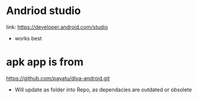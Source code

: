  
# Andriod studio
link: https://developer.android.com/studio
* works best 

# apk app is from
https://github.com/payatu/diva-android.git

* Will update as folder into Repo, as dependacies are outdated or obsolete
